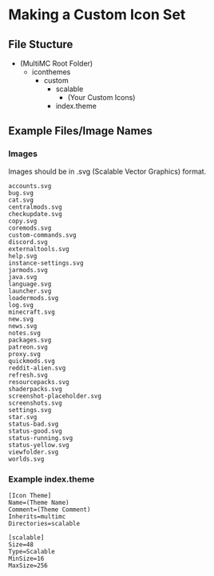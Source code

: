 # Making a Custom Icon Set
## File Stucture
- (MultiMC Root Folder)
  - iconthemes
      - custom
        - scalable
          - (Your Custom Icons)
        - index.theme

## Example Files/Image Names
### Images
Images should be in .svg (Scalable Vector Graphics) format.
```
accounts.svg
bug.svg
cat.svg
centralmods.svg
checkupdate.svg
copy.svg
coremods.svg
custom-commands.svg
discord.svg
externaltools.svg
help.svg
instance-settings.svg
jarmods.svg
java.svg
language.svg
launcher.svg
loadermods.svg
log.svg
minecraft.svg
new.svg
news.svg
notes.svg
packages.svg
patreon.svg
proxy.svg
quickmods.svg
reddit-alien.svg
refresh.svg
resourcepacks.svg
shaderpacks.svg
screenshot-placeholder.svg
screenshots.svg
settings.svg
star.svg
status-bad.svg
status-good.svg
status-running.svg
status-yellow.svg
viewfolder.svg
worlds.svg
```

### Example index.theme
```
[Icon Theme]
Name=(Theme Name)
Comment=(Theme Comment)
Inherits=multimc
Directories=scalable

[scalable]
Size=48
Type=Scalable
MinSize=16
MaxSize=256
```
